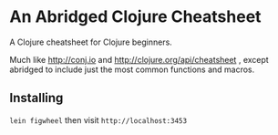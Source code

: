 # An Abridged Clojure Cheatsheet

A Clojure cheatsheet for Clojure beginners.

Much like http://conj.io and http://clojure.org/api/cheatsheet , except abridged to include just the most common functions and macros.


## Installing

`lein figwheel` then visit `http://localhost:3453`

